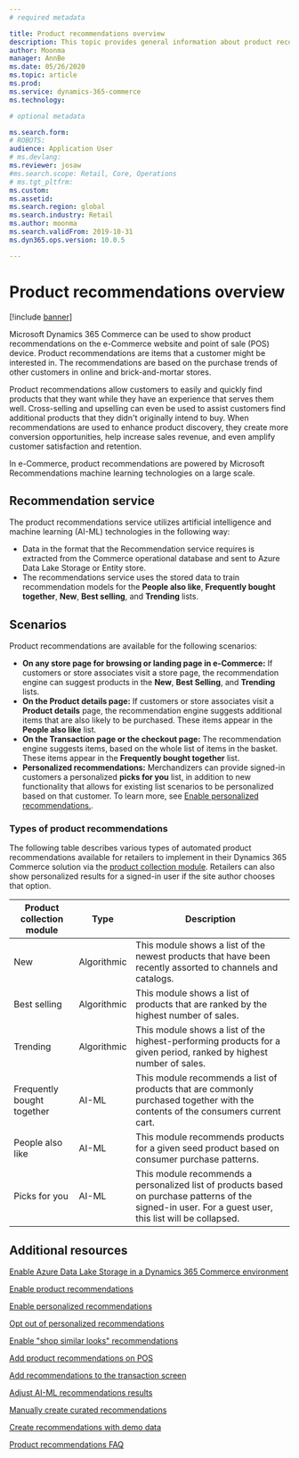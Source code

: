 ```yaml
---
# required metadata

title: Product recommendations overview
description: This topic provides general information about product recommendations. Product recommendations let customers easily and quickly find products that they want, and even products that they didn't originally intend to buy.
author: Moonma
manager: AnnBe
ms.date: 05/26/2020
ms.topic: article
ms.prod: 
ms.service: dynamics-365-commerce
ms.technology: 

# optional metadata

ms.search.form: 
# ROBOTS: 
audience: Application User
# ms.devlang: 
ms.reviewer: josaw
#ms.search.scope: Retail, Core, Operations
# ms.tgt_pltfrm: 
ms.custom: 
ms.assetid: 
ms.search.region: global
ms.search.industry: Retail
ms.author: moonma
ms.search.validFrom: 2019-10-31
ms.dyn365.ops.version: 10.0.5

---
```


# Product recommendations overview

[!include [banner](includes/banner.md)]

Microsoft Dynamics 365 Commerce can be used to show product recommendations on the e-Commerce website and point of sale (POS) device. Product recommendations are items that a customer might be interested in. The recommendations are based on the purchase trends of other customers in online and brick-and-mortar stores.

Product recommendations allow customers to easily and quickly find products that they want while they have an experience that serves them well. Cross-selling and upselling can even be used to assist customers find additional products that they didn't originally intend to buy. When recommendations are used to enhance product discovery, they create more conversion opportunities, help increase sales revenue, and even amplify customer satisfaction and retention.

In e-Commerce, product recommendations are powered by Microsoft Recommendations machine learning technologies on a large scale.

## Recommendation service

The product recommendations service utilizes artificial intelligence and machine learning (AI-ML) technologies in the following way:

- Data in the format that the Recommendation service requires is extracted from the Commerce operational database and sent to Azure Data Lake Storage or Entity store.
- The recommendations service uses the stored data to train recommendation models for the **People also like**, **Frequently bought together**, **New**, **Best selling**, and **Trending** lists.

## Scenarios

Product recommendations are available for the following scenarios:

- **On any store page for browsing or landing page in e-Commerce:** If customers or store associates visit a store page, the recommendation engine can suggest products in the **New**, **Best Selling**, and **Trending** lists.
- **On the Product details page:** If customers or store associates visit a **Product details** page, the recommendation engine suggests additional items that are also likely to be purchased. These items appear in the **People also like** list.
- **On the Transaction page or the checkout page:** The recommendation engine suggests items, based on the whole list of items in the basket. These items appear in the **Frequently bought together** list.
- **Personalized recommendations:** Merchandizers can provide signed-in customers a personalized **picks for you** list, in addition to new functionality that allows for existing list scenarios to be personalized based on that customer. To learn more, see [Enable personalized recommendations.](personalized-recommendations.md).

### Types of product recommendations

The following table describes various types of automated product recommendations available for retailers to implement in their Dynamics 365 Commerce solution via the [product collection module](product-collection-module-overview.md). Retailers can also show personalized results for a signed-in user if the site author chooses that option.

| Product collection module  | Type | Description |
|----------------------------|------|-------------|
| New                        | Algorithmic | This module shows a list of the newest products that have been recently assorted to channels and catalogs. |
| Best selling               | Algorithmic | This module shows a list of products that are ranked by the highest number of sales. |
| Trending                   | Algorithmic | This module shows a list of the highest-performing products for a given period, ranked by highest number of sales.  |
| Frequently bought together | AI-ML | This module recommends a list of products that are commonly purchased together with the contents of the consumers current cart. |
| People also like           | AI-ML | This module recommends products for a given seed product based on consumer purchase patterns. |
| Picks for you              | AI-ML | This module recommends a personalized list of products based on purchase patterns of the signed-in user. For a guest user, this list will be collapsed. |

## Additional resources

[Enable Azure Data Lake Storage in a Dynamics 365 Commerce environment](enable-adls-environment.md)

[Enable product recommendations](enable-product-recommendations.md)

[Enable personalized recommendations](personalized-recommendations.md)

[Opt out of personalized recommendations](personalization-gdpr.md)

[Enable "shop similar looks" recommendations](shop-similar-looks.md)

[Add product recommendations on POS](product.md)

[Add recommendations to the transaction screen](add-recommendations-control-pos-screen.md)

[Adjust AI-ML recommendations results](modify-product-recommendation-results.md)

[Manually create curated recommendations](create-editorial-recommendation-lists.md)

[Create recommendations with demo data](product-recommendations-demo-data.md)

[Product recommendations FAQ](faq-recommendations.md)
